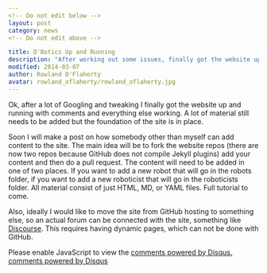 ```yaml
---
<!-- Do not edit below -->
layout: post
category: news
<!-- Do not edit above -->

title: O'Botics Up and Running
description: "After working out some issues, finally got the website up... still a lot of work to do."
modified: 2014-03-07
author: Rowland O'Flaherty
avatar: rowland_oflaherty/rowland_oflaherty.jpg
---
```


Ok, after a lot of Googling and tweaking I finally got the website up and running with comments and everything else working.
A lot of material still needs to be added but the foundation of the site is in place.

Soon I will make a post on how somebody other than myself can add content to the site.
The main idea will be to fork the website repos (there are now two repos because GitHub does not compile Jekyll plugins) add your content and then do a pull request.
The content will need to be added in one of two places.
If you want to add a new robot that will go in the robots folder, if you want to add a new roboticist that will go in the roboticists folder.
All material consist of just HTML, MD, or YAML files.
Full tutorial to come.

Also, ideally I would like to move the site from GitHub hosting to something else, so an actual forum can be connected with the site, something like [Discourse](http://www.discourse.org/).
This requires having dynamic pages, which can not be done with GitHub.

<!-- Do not edit below this line -->

<div id="disqus_thread"></div>
<script type="text/javascript">
    /* * * CONFIGURATION VARIABLES: EDIT BEFORE PASTING INTO YOUR WEBPAGE * * */
    {% if site.url == "http://o-botics.org" %}
      var disqus_shortname = 'o-botics'; // required: replace example with your forum shortname
    {% endif %}

    /* * * DON'T EDIT BELOW THIS LINE * * */
    (function() {
        var dsq = document.createElement('script'); dsq.type = 'text/javascript'; dsq.async = true;
        dsq.src = '//' + disqus_shortname + '.disqus.com/embed.js';
        (document.getElementsByTagName('head')[0] || document.getElementsByTagName('body')[0]).appendChild(dsq);
    })();
</script>
<noscript>Please enable JavaScript to view the <a href="http://disqus.com/?ref_noscript">comments powered by Disqus.</a></noscript>
<a href="http://disqus.com" class="dsq-brlink">comments powered by <span class="logo-disqus">Disqus</span></a>
